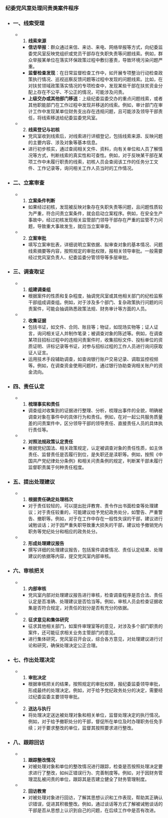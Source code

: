 ### 纪委党风室处理问责类案件程序
- ### 一、线索受理
	- 1. **线索来源**
		- **信访举报**：群众通过来信、来访、来电、网络举报等方式，向纪委监委党风室反映党组织或党员干部存在失职失责等问题线索。例如，群众举报某单位在落实环保政策过程中敷衍塞责，导致环境污染问题严重。
		- **监督检查发现**：在日常监督检查工作中，如开展专项整治行动检查政策执行情况、巡视巡察反馈问题等过程中发现的问题线索。比如，在对扶贫领域政策落实情况的专项检查中，发现某些干部在扶贫资金分配上存在不公平、不公正的情况，可能涉及问责。
		- **上级交办或其他部门移送**：上级纪委监委交办的重点问题线索，或者其他职能部门在工作过程中发现并移送的线索。例如，审计部门在审计工作中发现某单位财务支出存在违规问题，且可能涉及领导干部责任，将线索移送给纪委监委党风室。
	- 2. **线索登记与初核**
		- 党风室收到线索后，对线索进行详细登记，包括线索来源、反映问题的主要内容、涉及对象等基本信息。
		- 进行初步核实，通过查阅相关文件、资料，向有关单位和人员了解情况等方式，判断线索的真实性和可查性。例如，对于反映某干部在某项工作中未履行职责的线索，初核人员会查阅该工作的任务分工文件、工作记录等，询问相关工作人员当时的工作情况。
- ### 二、立案审查
	- 1. **立案条件判断**
		- 如果经过初核，发现被反映对象存在失职失责等问题，且问题性质较为严重，符合问责立案条件，就会启动立案程序。例如，在安全生产事故中，经过初核发现相关监管部门领导干部存在严重的监管不力问题，导致重大事故发生，就应当立案审查。
	- 2. **立案审批**
		- 填写立案审批表，详细说明立案依据、拟审查对象的基本情况、问题线索摘要等内容，按照规定的审批权限，报相关领导审批。一般需要经过党风室负责人、纪委监委分管领导等多层审批。
- ### 三、调查取证
	- 1. **组建调查组**
		- 根据案件的性质和复杂程度，抽调党风室或其他相关部门的纪检监察干部组成调查组。例如，对于涉及多个部门、复杂政策执行问题的问责案件，可能会抽调熟悉政策法规、财务审计等方面的人员。
	- 2. **收集证据**
		- 包括书证，如文件、合同、账目等；物证，如现场实物等；证人证言，询问相关证人并制作笔录；被调查对象的陈述等。例如，在调查某项目招标过程中的违规问责案件时，收集招标文件、投标单位的资质证明、评标记录等书证，对参与招标过程的工作人员进行询问获取证人证言。
		- 运用技术手段辅助调查，如查询银行账户交易记录、调取监控视频等。例如，在调查资金使用问题时，通过银行协助查询相关账户的资金流向。
- ### 四、责任认定
	- 1. **梳理事实和责任**
		- 调查组对收集到的证据进行整理、分析，梳理出事件的全貌，明确被调查对象在事件中的具体行为和责任。例如，在对一起公共服务质量差的问责案件中，区分领导干部的领导责任、直接责任人员的具体执行责任等。
	- 2. **对照法规政策认定责任**
		- 根据党纪国法、相关政策规定，认定被调查对象的责任性质，如主体责任、监督责任是否履行到位，是失职还是渎职等。例如，按照《中国共产党纪律处分条例》和相关问责条例的规定，判断某干部未履行监督职责属于何种责任程度。
- ### 五、提出处理建议
	- 1. **根据责任确定处理档次**
		- 对于责任较轻的，可以提出批评教育、责令作出书面检查等处理建议；对于责任较重的，可能建议给予党纪政务处分，如警告、严重警告、撤职等。例如，对于在工作中存在一般性失误的干部，建议进行诫勉谈话；对于因严重失职导致重大损失的干部，建议给予撤销党内职务等党纪处分和相应的政务处分。
	- 2. **形成处理建议报告**
		- 撰写详细的处理建议报告，包括案件调查情况、责任认定结果、处理建议的依据等内容，提交党风室内部审核。
- ### 六、审核把关
	- 1. **内部审核**
		- 党风室内部对处理建议报告进行审核，检查调查程序是否合法、责任认定是否准确、处理建议是否恰当等。例如，审核人员会检查证据收集是否符合规定，对责任的划分是否有充分的依据。
	- 2. **征求意见和集体研究**
		- 征求其他相关部门，如案件审理室等的意见，对涉及多个部门职责的案件，还可能征求相关业务主管部门的意见。
		- 进行集体研究，党风室召开会议，综合各方意见，对处理建议进行讨论和研究，确保处理决定公正合理。
- ### 七、作出处理决定
	- 1. **审批决定**
		- 根据审核把关的结果，按照规定的审批权限，报纪委监委领导审批，形成最终的处理决定。例如，对于给予党纪政务处分的决定，需要经过纪委监委主要领导审批。
	- 2. **送达与执行**
		- 将处理决定送达被处理对象和相关单位，监督处理决定的执行情况。例如，对于给予撤职处分的干部，督促所在单位及时办理职务任免手续；对于要求整改的单位，监督其按照要求进行整改。
- ### 八、跟踪回访
	- 1. **跟踪整改情况**
		- 对被处理对象和单位的整改情况进行跟踪，检查是否按照处理决定要求进行了整改，如纠正错误行为、完善制度等。例如，对于因财务管理混乱被问责的单位，跟踪其是否建立健全了财务管理制度。
	- 2. **回访教育**
		- 对被处理对象进行回访，了解其思想认识和工作表现，帮助其正确认识错误，促进其积极整改。例如，通过谈话等方式了解被诫勉谈话的干部是否从思想上认识到自己的问题，在后续工作中是否有改进。